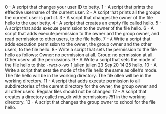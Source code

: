 0 - A script that changes your user ID to betty.
1 - A script that prints the effective username of the current user.
2 - A script that prints all the groups the current user is part of.
3 - A script that changes the owner of the file hello to the user betty.
4 - A script that creates an empty file called hello.
5 - A script that adds execute permission to the owner of the file hello.
6 - A script that adds execute permission to the owner and the group owner, and read permission to other users, to the file hello.
7 - A Write a script that adds execution permission to the owner, the group owner and the other users, to the file hello.
8 - Write a script that sets the permission to the file hello as follows:
Owner: no permission at all.
Group: no permission at all.
Other users: all the permissions.
9 - A Write a script that sets the mode of the file hello to this:
-rwxr-x-wx 1 julien julien 23 Sep 20 14:25 hello.
10 - A Write a script that sets the mode of the file hello the same as olleh’s mode.
The file hello will be in the working directory.
The file olleh will be in the working directory.
11 - A script that adds execute permission to all subdirectories of the current directory for the owner, the group owner and all other users. Regular files should not be changed.
12 - A script that creates a directory called my_dir with permissions 751 in the working directory.
13 - A script that changes the group owner to school for the file hello.
